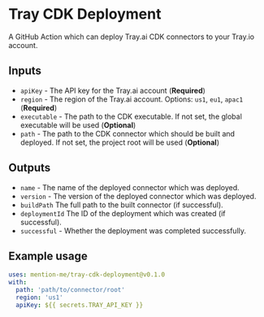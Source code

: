 # Tray CDK Deployment
A GitHub Action which can deploy Tray.ai CDK connectors to your Tray.io account.

## Inputs
- `apiKey` - The API key for the Tray.ai account (**Required**)
- `region` - The region of the Tray.ai account. Options: `us1`, `eu1`, `apac1` (**Required**)
- `executable` - The path to the CDK executable. If not set, the global executable will be used (**Optional**)
- `path` - The path to the CDK connector which should be built and deployed. If not set, the project root will be used (**Optional**)

## Outputs
- `name` - The name of the deployed connector which was deployed.
- `version` - The version of the deployed connector which was deployed.
- `buildPath` The full path to the built connector (if successful).
- `deploymentId` The ID of the deployment which was created (if successful).
- `successful` - Whether the deployment was completed successfully.

## Example usage
```yaml
uses: mention-me/tray-cdk-deployment@v0.1.0
with:
  path: 'path/to/connector/root'
  region: 'us1'
  apiKey: ${{ secrets.TRAY_API_KEY }}
```